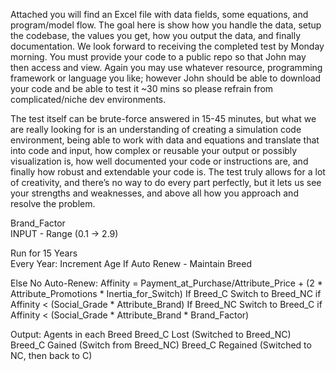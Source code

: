 Attached you will find an Excel file with data fields, some equations, and program/model flow. The goal here is show how you handle the data, setup the codebase, the values you get, how you output the data, and finally documentation. We look forward to receiving the completed test by Monday morning. You must provide your code to a public repo so that John may then access and view. Again you may use whatever resource, programming framework or language you like; however John should be able to download your code and be able to test it ~30 mins so please refrain from complicated/niche dev environments.

The test itself can be brute-force answered in 15-45 minutes, but what we are really looking for is an understanding of creating a simulation code environment, being able to work with data and equations and translate that into code and input, how complex or reusable your output or possibly visualization is, how well documented your code or instructions are, and finally how robust and extendable your code is. The test truly allows for a lot of creativity, and there’s no way to do every part perfectly, but it lets us see your strengths and weaknesses, and above all how you approach and resolve the problem.

Brand_Factor		
INPUT - Range (0.1 -> 2.9)		

Run for 15 Years		
Every Year:	Increment Age
	If Auto Renew - Maintain Breed

Else No Auto-Renew:	Affinity = 	Payment_at_Purchase/Attribute_Price + (2 * Attribute_Promotions * Inertia_for_Switch)
	If Breed_C	Switch to Breed_NC if Affinity < (Social_Grade * Attribute_Brand)
	If Breed_NC	Switch to Breed_C if Affinity < (Social_Grade * Attribute_Brand * Brand_Factor)

Output:	Agents in each Breed
	Breed_C Lost (Switched to Breed_NC)
	Breed_C Gained (Switch from Breed_NC)
	Breed_C Regained (Switched to NC, then back to C)
